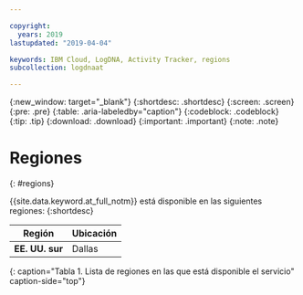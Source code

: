 ```yaml
---

copyright:
  years: 2019
lastupdated: "2019-04-04"

keywords: IBM Cloud, LogDNA, Activity Tracker, regions
subcollection: logdnaat

---
```


{:new_window: target="_blank"}
{:shortdesc: .shortdesc}
{:screen: .screen}
{:pre: .pre}
{:table: .aria-labeledby="caption"}
{:codeblock: .codeblock}
{:tip: .tip}
{:download: .download}
{:important: .important}
{:note: .note}

# Regiones
{: #regions}

{{site.data.keyword.at_full_notm}} está disponible en las siguientes regiones:
{:shortdesc}



| Región                | Ubicación  |
|-----------------------|-----------|
| **EE. UU. sur**          | Dallas    |
{: caption="Tabla 1. Lista de regiones en las que está disponible el servicio" caption-side="top"} 



